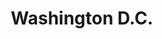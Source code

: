 ---
layout: photo_set
title: Washington D.C.
permalink: /dc-july-2023/
description: "Washington D.C., July 2023"

photos:
    set: dc-july-2023
    size: 3
---